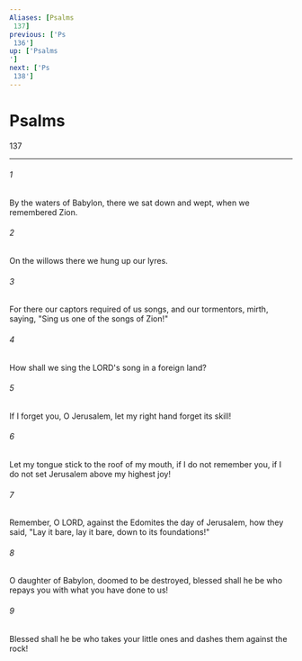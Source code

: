 ```yaml
---
Aliases: [Psalms 137]
previous: ['Ps 136']
up: ['Psalms']
next: ['Ps 138']
---
```

# Psalms 137

***
 

###### 1 
By the waters of Babylon,  there we sat down and wept,  when we remembered Zion.   

###### 2 
On the willows there  we hung up our lyres.   

###### 3 
For there our captors  required of us songs,  and our tormentors, mirth, saying,  "Sing us one of the songs of Zion!"  

###### 4 
How shall we sing the LORD's song  in a foreign land?   

###### 5 
If I forget you, O Jerusalem,  let my right hand forget its skill!   

###### 6 
Let my tongue stick to the roof of my mouth,  if I do not remember you,  if I do not set Jerusalem  above my highest joy!  

###### 7 
Remember, O LORD, against the Edomites  the day of Jerusalem,  how they said, "Lay it bare, lay it bare,  down to its foundations!"   

###### 8 
O daughter of Babylon, doomed to be destroyed,  blessed shall he be who repays you  with what you have done to us!   

###### 9 
Blessed shall he be who takes your little ones  and dashes them against the rock!
